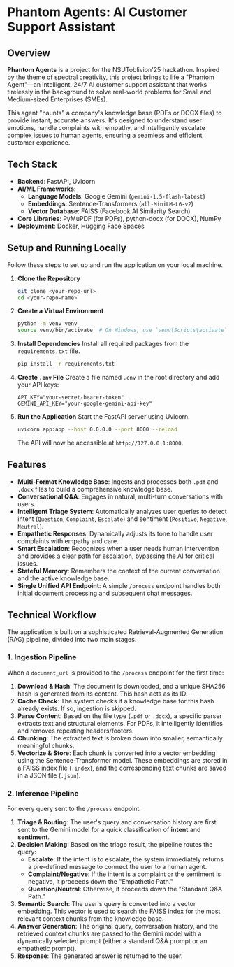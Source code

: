 # Phantom Agents: AI Customer Support Assistant

## Overview

**Phantom Agents** is a project for the NSUToblivion'25 hackathon. Inspired by the theme of spectral creativity, this project brings to life a "Phantom Agent"—an intelligent, 24/7 AI customer support assistant that works tirelessly in the background to solve real-world problems for Small and Medium-sized Enterprises (SMEs).

This agent "haunts" a company's knowledge base (PDFs or DOCX files) to provide instant, accurate answers. It's designed to understand user emotions, handle complaints with empathy, and intelligently escalate complex issues to human agents, ensuring a seamless and efficient customer experience.

## Tech Stack

* **Backend**: FastAPI, Uvicorn
* **AI/ML Frameworks**:
    * **Language Models**: Google Gemini (`gemini-1.5-flash-latest`)
    * **Embeddings**: Sentence-Transformers (`all-MiniLM-L6-v2`)
    * **Vector Database**: FAISS (Facebook AI Similarity Search)
* **Core Libraries**: PyMuPDF (for PDFs), python-docx (for DOCX), NumPy
* **Deployment**: Docker, Hugging Face Spaces

## Setup and Running Locally

Follow these steps to set up and run the application on your local machine.

1.  **Clone the Repository**
    ```bash
    git clone <your-repo-url>
    cd <your-repo-name>
    ```

2.  **Create a Virtual Environment**
    ```bash
    python -m venv venv
    source venv/bin/activate  # On Windows, use `venv\Scripts\activate`
    ```

3.  **Install Dependencies**
    Install all required packages from the `requirements.txt` file.
    ```bash
    pip install -r requirements.txt
    ```

4.  **Create `.env` File**
    Create a file named `.env` in the root directory and add your API keys:
    ```env
    API_KEY="your-secret-bearer-token"
    GEMINI_API_KEY="your-google-gemini-api-key"
    ```

5.  **Run the Application**
    Start the FastAPI server using Uvicorn.
    ```bash
    uvicorn app:app --host 0.0.0.0 --port 8000 --reload
    ```
    The API will now be accessible at `http://127.0.0.1:8000`.

## Features

* **Multi-Format Knowledge Base**: Ingests and processes both `.pdf` and `.docx` files to build a comprehensive knowledge base.
* **Conversational Q&A**: Engages in natural, multi-turn conversations with users.
* **Intelligent Triage System**: Automatically analyzes user queries to detect intent (`Question`, `Complaint`, `Escalate`) and sentiment (`Positive`, `Negative`, `Neutral`).
* **Empathetic Responses**: Dynamically adjusts its tone to handle user complaints with empathy and care.
* **Smart Escalation**: Recognizes when a user needs human intervention and provides a clear path for escalation, bypassing the AI for critical issues.
* **Stateful Memory**: Remembers the context of the current conversation and the active knowledge base.
* **Single Unified API Endpoint**: A simple `/process` endpoint handles both initial document processing and subsequent chat messages.

## Technical Workflow

The application is built on a sophisticated Retrieval-Augmented Generation (RAG) pipeline, divided into two main stages.

### 1. Ingestion Pipeline

When a `document_url` is provided to the `/process` endpoint for the first time:

1.  **Download & Hash**: The document is downloaded, and a unique SHA256 hash is generated from its content. This hash acts as its ID.
2.  **Cache Check**: The system checks if a knowledge base for this hash already exists. If so, ingestion is skipped.
3.  **Parse Content**: Based on the file type (`.pdf` or `.docx`), a specific parser extracts text and structural elements. For PDFs, it intelligently identifies and removes repeating headers/footers.
4.  **Chunking**: The extracted text is broken down into smaller, semantically meaningful chunks.
5.  **Vectorize & Store**: Each chunk is converted into a vector embedding using the Sentence-Transformer model. These embeddings are stored in a FAISS index file (`.index`), and the corresponding text chunks are saved in a JSON file (`.json`).

### 2. Inference Pipeline

For every query sent to the `/process` endpoint:

1.  **Triage & Routing**: The user's query and conversation history are first sent to the Gemini model for a quick classification of **intent** and **sentiment**.
2.  **Decision Making**: Based on the triage result, the pipeline routes the query:
    * **Escalate**: If the intent is to escalate, the system immediately returns a pre-defined message to connect the user to a human agent.
    * **Complaint/Negative**: If the intent is a complaint or the sentiment is negative, it proceeds down the "Empathetic Path."
    * **Question/Neutral**: Otherwise, it proceeds down the "Standard Q&A Path."
3.  **Semantic Search**: The user's query is converted into a vector embedding. This vector is used to search the FAISS index for the most relevant context chunks from the knowledge base.
4.  **Answer Generation**: The original query, conversation history, and the retrieved context chunks are passed to the Gemini model with a dynamically selected prompt (either a standard Q&A prompt or an empathetic prompt).
5.  **Response**: The generated answer is returned to the user.